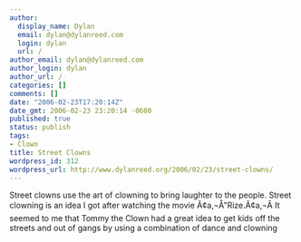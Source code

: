 ```yaml
---
author:
  display_name: Dylan
  email: dylan@dylanreed.com
  login: dylan
  url: /
author_email: dylan@dylanreed.com
author_login: dylan
author_url: /
categories: []
comments: []
date: "2006-02-23T17:20:14Z"
date_gmt: 2006-02-23 23:20:14 -0600
published: true
status: publish
tags:
- Clown
title: Street Clowns
wordpress_id: 312
wordpress_url: http://www.dylanreed.org/2006/02/23/street-clowns/
---
```


Street clowns use the art of clowning to bring laughter to the people. Street clowning is an idea I got after watching the movie Ã¢a‚¬Å"Rize.Ã¢a‚¬Â It seemed to me that Tommy the Clown had a great idea to get kids off the streets and out of gangs by using a combination of dance and clowning
